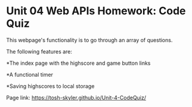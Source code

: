 # Unit 04 Web APIs Homework: Code Quiz

This webpage's functionality is to go through an array of questions.

The following features are:

*The index page with the highscore and game button links

*A functional timer

*Saving highscores to local storage

Page link: https://tosh-skyler.github.io/Unit-4-CodeQuiz/
